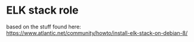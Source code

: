 ELK stack role
=================

based on the stuff found here: https://www.atlantic.net/community/howto/install-elk-stack-on-debian-8/

